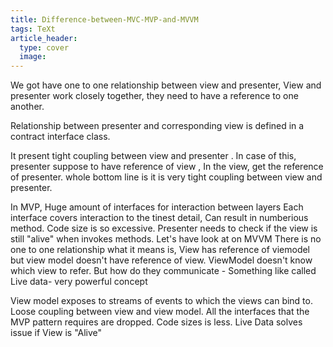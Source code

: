 ```yaml
---
title: Difference-between-MVC-MVP-and-MVVM
tags: TeXt
article_header:
  type: cover
  image:
---
```


We got have one to one relationship between view and presenter, View and presenter work closely together, they need to have a reference to one another.

Relationship between presenter and corresponding view is defined in a contract interface class.

It present tight coupling between view and presenter . In case of this, presenter suppose to have reference of view , In the view, get the reference of presenter. whole bottom line is it is very tight coupling between view and presenter.

In MVP, Huge amount of interfaces for interaction between layers
Each interface covers interaction to the tinest detail, Can result in numberious method.
Code size is so excessive.
Presenter needs to check if the view is still "alive" when invokes methods.
Let's have look at on MVVM There is no one to one relationship what it means is, View has reference of viemodel but view model doesn't have reference of view. ViewModel doesn't know which view to refer. But how do they communicate - Something like called Live data- very powerful concept

View model exposes to streams of events to which the views can bind to.
Loose coupling between view and view model.
All the interfaces that the MVP pattern requires are dropped.
Code sizes is less.
Live Data solves issue if View is "Alive"
<!--more-->
